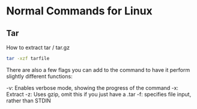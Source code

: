 # Normal Commands for Linux

## Tar
How to extract tar / tar.gz

```bash
tar -xzf tarfile
```

There are also a few flags you can add to the command to have it perform slightly different functions:

-v: Enables verbose mode, showing the progress of the command
-x: Extract
-z: Uses gzip, omit this if you just have a .tar
-f: specifies file input, rather than STDIN
